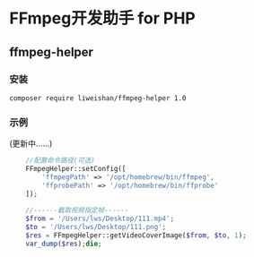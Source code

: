 # FFmpeg开发助手 for PHP 
## ffmpeg-helper

### 安装
```
composer require liweishan/ffmpeg-helper 1.0
```

### 示例

(更新中......)

```php
    //配置命令路径(可选)
    FFmpegHelper::setConfig([
        'ffmpegPath' => '/opt/homebrew/bin/ffmpeg',
        'ffprobePath' => '/opt/homebrew/bin/ffprobe'
    ]);
    
    //------截取视频指定帧------
    $from = '/Users/lws/Desktop/111.mp4';
    $to = '/Users/lws/Desktop/111.png';
    $res = FFmpegHelper::getVideoCoverImage($from, $to, 1);
    var_dump($res);die;

```